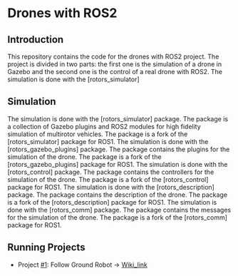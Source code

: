 # Drones with ROS2
## Introduction
This repository contains the code for the drones with ROS2 project. The project is divided in two parts: the first one is the simulation of a drone in Gazebo and the second one is the control of a real drone with ROS2. The simulation is done with the [rotors_simulator]


## Simulation
The simulation is done with the [rotors_simulator] package. The package is a collection of Gazebo plugins and ROS2 modules for high fidelity simulation of multirotor vehicles. The package is a fork of the [rotors_simulator] package for ROS1. The simulation is done with the [rotors_gazebo_plugins] package. The package contains the plugins for the simulation of the drone. The package is a fork of the [rotors_gazebo_plugins] package for ROS1. The simulation is done with the [rotors_control] package. The package contains the controllers for the simulation of the drone. The package is a fork of the [rotors_control] package for ROS1. The simulation is done with the [rotors_description] package. The package contains the description of the drone. The package is a fork of the [rotors_description] package for ROS1. The simulation is done with the [rotors_comm] package. The package contains the messages for the simulation of the drone. The package is a fork of the [rotors_comm] package for ROS1.



## Running Projects
- Project [#1](https://github.com/Robotisim/drones_ROS2/issues/1):  Follow Ground Robot -> [Wiki_link](https://github.com/Robotisim/drones_ROS2/wiki/Project-%231:-Follow-Ground-Robot)
